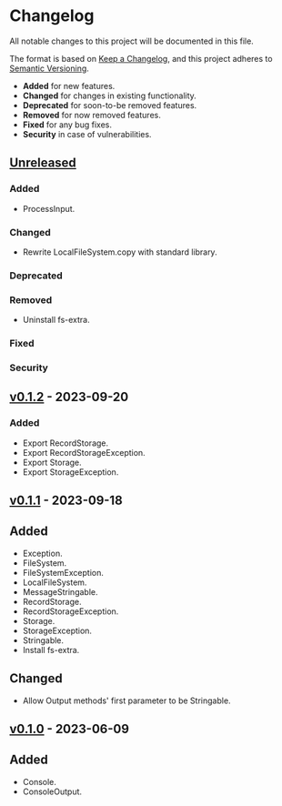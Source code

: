 # Changelog

All notable changes to this project will be documented in this file.

The format is based on [Keep a Changelog](https://keepachangelog.com/en/1.0.0/),
and this project adheres to [Semantic Versioning](https://semver.org/spec/v2.0.0.html).

-   **Added** for new features.
-   **Changed** for changes in existing functionality.
-   **Deprecated** for soon-to-be removed features.
-   **Removed** for now removed features.
-   **Fixed** for any bug fixes.
-   **Security** in case of vulnerabilities.

## [Unreleased](https://github.com/paulshryock/node-abstractions.git/compare/HEAD..v0.1.2)

### Added

-   ProcessInput.

### Changed

-   Rewrite LocalFileSystem.copy with standard library.

### Deprecated

### Removed

-   Uninstall fs-extra.

### Fixed

### Security

## [v0.1.2](https://github.com/paulshryock/node-abstractions.git/releases/tag/v0.1.2) - 2023-09-20

### Added

-   Export RecordStorage.
-   Export RecordStorageException.
-   Export Storage.
-   Export StorageException.

## [v0.1.1](https://github.com/paulshryock/node-abstractions.git/releases/tag/v0.1.1) - 2023-09-18

## Added

-   Exception.
-   FileSystem.
-   FileSystemException.
-   LocalFileSystem.
-   MessageStringable.
-   RecordStorage.
-   RecordStorageException.
-   Storage.
-   StorageException.
-   Stringable.
-   Install fs-extra.

## Changed

-   Allow Output methods' first parameter to be Stringable.

## [v0.1.0](https://github.com/paulshryock/node-abstractions/releases/tag/v0.1.0) - 2023-06-09

## Added

-   Console.
-   ConsoleOutput.
